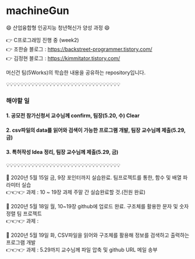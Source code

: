 # machineGun

:smile: 산업융합형 인공지능 청년혁신가 양성 과정 :smile:

:point_right: C프로그래밍 진행 중 (week2)  
:point_right: 조한슬 블로그 : https://backstreet-programmer.tistory.com/  
:point_right: 김정현 블로그 : https://kimmitator.tistory.com/

머신건 팀(5Works)의 학습한 내용을 공유하는 repository입니다.

:bulb::bulb::bulb::bulb::bulb::bulb::bulb::bulb::bulb::bulb::bulb::bulb::bulb::bulb::bulb::bulb::bulb::bulb::bulb::bulb::bulb::bulb::bulb::bulb::bulb::bulb::bulb::bulb::bulb::bulb::bulb::bulb:

### 해야할 일
#### 1. 공모전 참가신청서 교수님께 confirm, 팀장(5.20, 수) Clear   
#### 2. csv파일의 data를 읽어와 검색이 가능한 프로그램 개발, 팀장 교수님께 제출(5.29, 금)  
#### 3. 특허작성 Idea 정리, 팀장 교수님께 제출(5.29, 금)  
:bulb::bulb::bulb::bulb::bulb::bulb::bulb::bulb::bulb::bulb::bulb::bulb::bulb::bulb::bulb::bulb::bulb::bulb::bulb::bulb::bulb::bulb::bulb::bulb::bulb::bulb::bulb::bulb::bulb::bulb::bulb::bulb:
  
:facepunch: 2020년 5월 15일 금, 9장 포인터까지 실습완료. 팀프로젝트를 통한, 함수 및 배열 파라미터 실습  
:point_right::point_right::point_right: 과제 : 10 ~ 19장 과제 주말 간 실습완료할 것.(전원 완료)  
  
:facepunch: 2020년 5월 18일 월, 10~19장 github에 업로드 완료. 구조체를 활용한 문자 및 숫자 정렬 팀 프로젝트  
:point_right::point_right::point_right: 과제 : 
 
:facepunch: 2020년 5월 19일 화, CSV파일을 읽어와 구조체를 활용해 정보를 검색하고 출력하는 프로그램 개발  
:point_right::point_right::point_right: 과제 : 5.29까지 교수님께 파일 압축 및 github URL 메일 송부
